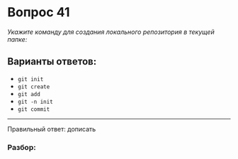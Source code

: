 # Вопрос 41
_Укажите команду для создания локального репозитория в текущей папке:_

## Варианты ответов:

- `git init`
- `git create`
- `git add`
- `git -n init`
- `git commit`

___

Правильный ответ: дописать

### Разбор: